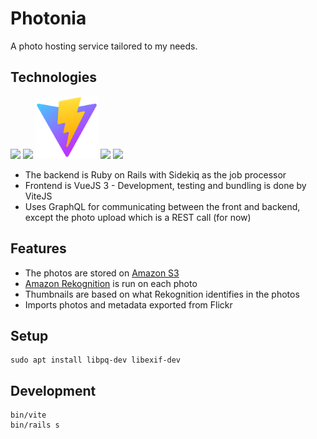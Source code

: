 # Photonia

A photo hosting service tailored to my needs.

## Technologies

[<img src="https://cdn.jsdelivr.net/gh/devicons/devicon/icons/rails/rails-original-wordmark.svg" width="100"/>](https://rubyonrails.org/) [<img src="https://cdn.jsdelivr.net/gh/devicons/devicon/icons/vuejs/vuejs-original.svg" width="100"/>](https://vuejs.org/) [<img src="https://raw.githubusercontent.com/devicons/devicon/develop/icons/vitejs/vitejs-original.svg" width="100"/>](https://vitejs.dev/) [<img src="https://cdn.jsdelivr.net/gh/devicons/devicon/icons/graphql/graphql-plain.svg" width="100"/>](https://graphql.org/) [<img src="https://cdn.jsdelivr.net/gh/devicons/devicon/icons/amazonwebservices/amazonwebservices-original.svg" width="100"/>](https://aws.amazon.com/)

* The backend is Ruby on Rails with Sidekiq as the job processor
* Frontend is VueJS 3 - Development, testing and bundling is done by ViteJS
* Uses GraphQL for communicating between the front and backend, except the photo upload which is a REST call (for now)

## Features

* The photos are stored on [Amazon S3](https://aws.amazon.com/s3/)
* [Amazon Rekognition](https://aws.amazon.com/rekognition/) is run on each photo
* Thumbnails are based on what Rekognition identifies in the photos
* Imports photos and metadata exported from Flickr

## Setup

    sudo apt install libpq-dev libexif-dev

## Development

    bin/vite
    bin/rails s
